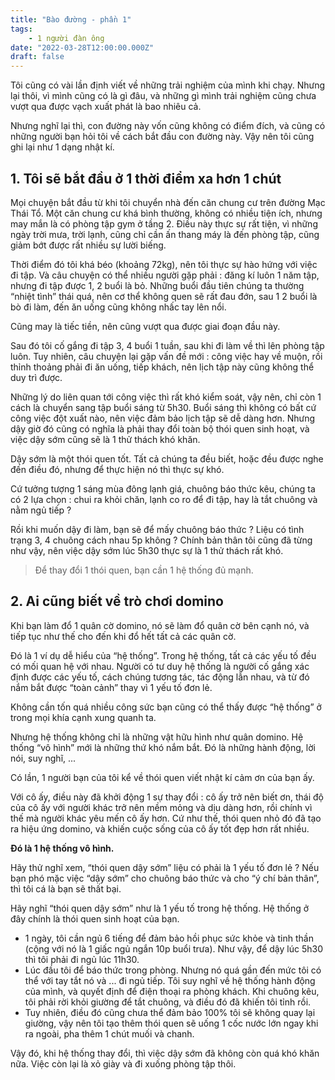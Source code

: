 ```yaml
---
title: "Bào đường - phần 1"
tags:
    - 1 người đàn ông
date: "2022-03-28T12:00:00.000Z"
draft: false
---
```


Tôi cũng có vài lần định viết về những trải nghiệm của mình khi chạy. Nhưng lại thôi, vì mình cũng có là gì đâu, và những gì mình trải nghiệm cũng chưa vượt qua được vạch xuất phát là bao nhiêu cả. 

Nhưng nghĩ lại thì, con đường này vốn cũng không có điểm đích, và cũng có những người bạn hỏi tôi về cách bắt đầu con đường này. Vậy nên tôi cũng ghi lại như 1 dạng nhật kí. 

## 1. Tôi sẽ bắt đầu ở 1 thời điểm xa hơn 1 chút

Mọi chuyện bắt đầu từ khi tôi chuyển nhà đến căn chung cư trên đường Mạc Thái Tổ. Một căn chung cư khá bình thường, không có nhiều tiện ích, nhưng may mắn là có phòng tập gym ở tầng 2. Điều này thực sự rất tiện, vì những ngày trời mưa, trời lạnh, cũng chỉ cần ấn thang máy là đến phòng tập, cũng giảm bớt được rất nhiều sự lười biếng. 

Thời điểm đó tôi khá béo (khoảng 72kg), nên tôi thực sự hào hứng với việc đi tập. Và câu chuyện có thể nhiều người gặp phải : đăng kí luôn 1 năm tập, nhưng đi tập được 1, 2 buổi là bỏ. Những buổi đầu tiên chúng ta thường “nhiệt tình” thái quá, nên cơ thể không quen sẽ rất đau đớn, sau 1 2 buổi là bò đi làm, đến ăn uống cũng không nhấc tay lên nổi. 

Cũng may là tiếc tiền, nên cũng vượt qua được giai đoạn đầu này. 

Sau đó tôi cố gắng đi tập 3, 4 buổi 1 tuần, sau khi đi làm về thì lên phòng tập luôn. Tuy nhiên, câu chuyện lại gặp vấn đề mới : công việc hay về muộn, rồi thỉnh thoảng phải đi ăn uống, tiếp khách, nên lịch tập này cũng không thể duy trì được. 

Những lý do liên quan tới công việc thì rất khó kiểm soát, vậy nên, chỉ còn 1 cách là chuyển sang tập buổi sáng từ 5h30. Buổi sáng thì không có bất cứ công việc đột xuất nào, nên việc đảm bảo lịch tập sẽ dễ dàng hơn. Nhưng dậy giờ đó cũng có nghĩa là phải thay đổi toàn bộ thói quen sinh hoạt, và việc dậy sớm cũng sẽ là 1 thử thách khó khăn. 

Dậy sớm là một thói quen tốt. Tất cả chúng ta đều biết, hoặc đều được nghe đến điều đó, nhưng để thực hiện nó thì thực sự khó. 

Cứ tưởng tượng 1 sáng mùa đông lạnh giá, chuông báo thức kêu, chúng ta có 2 lựa chọn : chui ra khỏi chăn, lạnh co ro để đi tập, hay là tắt chuông và nằm ngủ tiếp ? 

Rồi khi muốn dậy đi làm, bạn sẽ để mấy chuông báo thức ? Liệu có tình trạng 3, 4 chuông cách nhau 5p không ? Chính bản thân tôi cũng đã từng như vậy, nên việc dậy sớm lúc 5h30 thực sự là 1 thử thách rất khó. 

> Để thay đổi 1 thói quen, bạn cần 1 hệ thống đủ mạnh.
> 

## 2. Ai cũng biết về trò chơi domino

Khi bạn làm đổ 1 quân cờ domino, nó sẽ làm đổ quân cờ bên cạnh nó, và tiếp tục như thế cho đến khi đổ hết tất cả các quân cờ. 

Đó là 1 ví dụ dễ hiểu của “hệ thống”. Trong hệ thống, tất cả các yếu tố đều có mối quan hệ với nhau. Người có tư duy hệ thống là người cố gắng xác định được các yếu tố, cách chúng tương tác, tác động lẫn nhau, và từ đó nắm bắt được “toàn cảnh” thay vì 1 yếu tố đơn lẻ.

Không cần tốn quá nhiều công sức bạn cũng có thể thấy được “hệ thống” ở trong mọi khía cạnh xung quanh ta. 

Nhưng hệ thống không chỉ là những vật hữu hình như quân domino. Hệ thống “vô hình” mới là những thứ khó nắm bắt. Đó là những hành động, lời nói, suy nghĩ, ... 

Có lần, 1 người bạn của tôi kể về thói quen viết nhật kí cảm ơn của bạn ấy. 

Với cô ấy, điều này đã khởi động 1 sự thay đổi : cô ấy trở nên biết ơn, thái độ của cô ấy với người khác trở nên mềm mỏng và dịu dàng hơn, rồi chính vì thế mà người khác yêu mến cô ấy hơn. Cứ như thế, thói quen nhỏ đó đã tạo ra hiệu ứng domino, và khiến cuộc sống của cô ấy tốt đẹp hơn rất nhiều. 

**Đó là 1 hệ thống vô hình.**

Hãy thử nghĩ xem, “thói quen dậy sớm” liệu có phải là 1 yếu tố đơn lẻ ? Nếu bạn phó mặc việc “dậy sớm” cho chuông báo thức và cho “ý chí bản thân”, thì tôi cá là bạn sẽ thất bại. 

Hãy nghĩ “thói quen dậy sớm” như là 1 yếu tố trong hệ thống. Hệ thống ở đây chính là thói quen sinh hoạt của bạn. 

- 1 ngày, tôi cần ngủ 6 tiếng để đảm bảo hồi phục sức khỏe và tinh thần (cộng với nó là 1 giấc ngủ ngắn 10p buổi trưa). Như vậy, để dậy lúc 5h30 thì tôi phải đi ngủ lúc 11h30.
- Lúc đầu tôi để báo thức trong phòng. Nhưng nó quá gần đến mức tôi có thể với tay tắt nó và ... đi ngủ tiếp. Tôi suy nghĩ về hệ thống hành động của mình, và quyết định để điện thoại ra phòng khách. Khi chuông kêu, tôi phải rời khỏi giường để tắt chuông, và điều đó đã khiến tôi tỉnh rồi.
- Tuy nhiên, điều đó cũng chưa thể đảm bảo 100% tôi sẽ không quay lại giường, vậy nên tôi tạo thêm thói quen sẽ uống 1 cốc nước lớn ngay khi ra ngoài, pha thêm 1 chút muối và chanh.

Vậy đó, khi hệ thống thay đổi, thì việc dậy sớm đã không còn quá khó khăn nữa. Việc còn lại là xỏ giày và đi xuống phòng tập thôi. 

